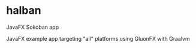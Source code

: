 # halban
JavaFX Sokoban app

JavaFX example app targeting "all" platforms using GluonFX with Graalvm
